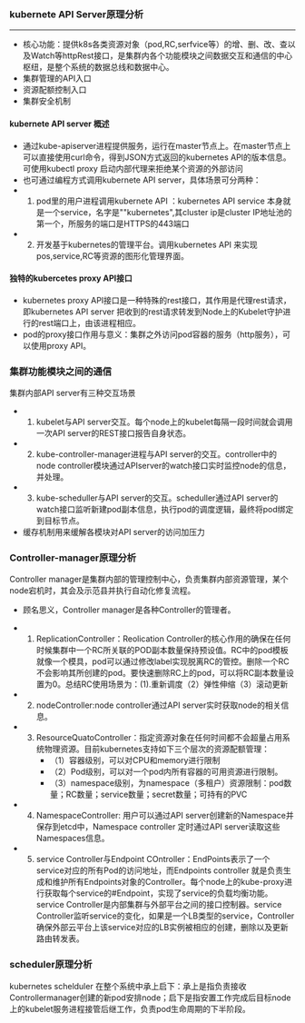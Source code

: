 ### kubernete API Server原理分析
---
* 核心功能：提供k8s各类资源对象（pod,RC,serfvice等）的增、删、改、查以及Watch等httpRest接口，是集群内各个功能模块之间数据交互和通信的中心枢纽，是整个系统的数据总线和数据中心。
* 集群管理的API入口
* 资源配额控制入口
* 集群安全机制
#### kubernete API server 概述
* 通过kube-apiserver进程提供服务，运行在master节点上。在master节点上可以直接使用curl命令，得到JSON方式返回的kubernetes API的版本信息。可使用kubectl proxy 启动内部代理来拒绝某个资源的外部访问
* 也可通过编程方式调用kubernete API server，具体场景可分两种：
* 1. pod里的用户进程调用kubernete API ：kubernetes API service 本身就是一个service，名字是""kubernetes",其cluster ip是cluster IP地址池的第一个，所服务的端口是HTTPS的443端口
* 2. 开发基于kubernetes的管理平台。调用kubernetes API 来实现pos,service,RC等资源的图形化管理界面。
#### 独特的kubercetes proxy API接口
* kubernetes proxy API接口是一种特殊的rest接口，其作用是代理rest请求，即kubernetes API server 把收到的rest请求转发到Node上的Kubelet守护进行的rest端口上，由该进程相应。
* pod的proxy接口作用与意义：集群之外访问pod容器的服务（http服务），可以使用proxy API。

### 集群功能模块之间的通信
集群内部API server有三种交互场景
* 1. kubelet与API server交互。每个node上的kubelet每隔一段时间就会调用一次API server的REST接口报告自身状态。
* 2. kube-controller-manager进程与API server的交互。controller中的node controller模块通过APIserver的watch接口实时监控node的信息，并处理。
* 3. kube-scheduller与API server的交互。scheduller通过API server的watch接口监听新建pod副本信息，执行pod的调度逻辑，最终将pod绑定到目标节点。
* 缓存机制用来缓解各模块对API server的访问加压力

### Controller-manager原理分析
Controller manager是集群内部的管理控制中心，负责集群内部资源管理，某个node宕机时，其会及示范县并执行自动化修复流程。
* 顾名思义，Controller manager是各种Controller的管理者。
* 1. ReplicationController：Reolication Controller的核心作用的确保在任何时候集群中一个RC所关联的POD副本数量保持预设值。RC中的pod模板就像一个模具，pod可以通过修改label实现脱离RC的管控。删除一个RC不会影响其所创建的pod。要快速删除RC上的pod，可以将RC副本数量设置为0。总结RC使用场景为：(1).重新调度（2）弹性伸缩（3）滚动更新
* 2. nodeController:node controller通过API server实时获取node的相关信息。
* 3. ResourceQuatoController：指定资源对象在任何时间都不会超量占用系统物理资源。目前kubernetes支持如下三个层次的资源配额管理：
        * （1）容器级别，可以对CPU和memory进行限制
        * （2）Pod级别，可以对一个pod内所有容器的可用资源进行限制。
        * （3）namespace级别，为namespace（多租户）资源限制：pod数量；RC数量；service数量；secret数量；可持有的PVC

* 4. NamespaceController: 用户可以通过API server创建新的Namespace并保存到etcd中，Namespace controller 定时通过API server读取这些Namespaces信息。
* 5. service Controller与Endpoint COntroller：EndPoints表示了一个service对应的所有Pod的访问地址，而Endpoints controller 就是负责生成和维护所有Endpoints对象的Controller。每个node上的kube-proxy进行获取每个service的#Endpoint，实现了service的负载均衡功能。service Controller是内部集群与外部平台之间的接口控制器。service Controller监听service的变化，如果是一个LB类型的service，Controller确保外部云平台上该service对应的LB实例被相应的创建，删除以及更新路由转发表。
### scheduler原理分析
kubernetes schelduler 在整个系统中承上启下：承上是指负责接收Controllermanager创建的新pod安排node；启下是指安置工作完成后目标node上的kubelet服务进程接管后继工作，负责pod生命周期的下半阶段。
